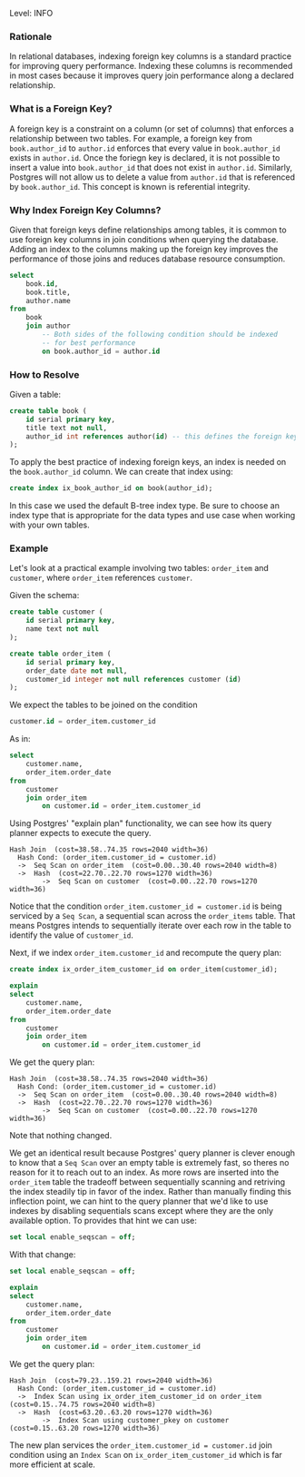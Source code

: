 
Level: INFO


### Rationale

In relational databases, indexing foreign key columns is a standard practice for improving query performance. Indexing these columns is recommended in most cases because it improves query join performance along a declared relationship.

### What is a Foreign Key?

A foreign key is a constraint on a column (or set of columns) that enforces a relationship between two tables. For example, a foreign key from `book.author_id` to `author.id` enforces that every value in `book.author_id` exists in `author.id`. Once the foriegn key is declared, it is not possible to insert a value into `book.author_id` that does not exist in `author.id`. Similarly, Postgres will not allow us to delete a value from `author.id` that is referenced by `book.author_id`. This concept is known is referential integrity.

### Why Index Foreign Key Columns?

Given that foreign keys define relationships among tables, it is common to use foreign key columns in join conditions when querying the database. Adding an index to the columns making up the foreign key improves the performance of those joins and reduces database resource consumption.

```sql
select
    book.id,
    book.title,
    author.name
from
    book
    join author
        -- Both sides of the following condition should be indexed
        -- for best performance
        on book.author_id = author.id
```

### How to Resolve

Given a table:

```sql
create table book (
    id serial primary key,
    title text not null,
    author_id int references author(id) -- this defines the foreign key
);
```

To apply the best practice of indexing foreign keys, an index is needed on the `book.author_id` column. We can create that index using:

```sql
create index ix_book_author_id on book(author_id);
```

In this case we used the default B-tree index type. Be sure to choose an index type that is appropriate for the data types and use case when working with your own tables.

### Example

Let's look at a practical example involving two tables: `order_item` and `customer`, where `order_item` references `customer`.

Given the schema:

```sql
create table customer (
    id serial primary key,
    name text not null
);

create table order_item (
    id serial primary key,
    order_date date not null,
    customer_id integer not null references customer (id)
);
```

We expect the tables to be joined on the condition

```sql
customer.id = order_item.customer_id
```

As in:

```sql
select
    customer.name,
    order_item.order_date
from
    customer
    join order_item
        on customer.id = order_item.customer_id
```

Using Postgres' "explain plan" functionality, we can see how its query planner expects to execute the query.

```
Hash Join  (cost=38.58..74.35 rows=2040 width=36)
  Hash Cond: (order_item.customer_id = customer.id)
  ->  Seq Scan on order_item  (cost=0.00..30.40 rows=2040 width=8)
  ->  Hash  (cost=22.70..22.70 rows=1270 width=36)
        ->  Seq Scan on customer  (cost=0.00..22.70 rows=1270 width=36)
```

Notice that the condition `order_item.customer_id = customer.id` is being serviced by a `Seq Scan`, a sequential scan across the `order_items` table. That means Postgres intends to sequentially iterate over each row in the table to identify the value of `customer_id`.

Next, if we index `order_item.customer_id` and recompute the query plan:

```sql
create index ix_order_item_customer_id on order_item(customer_id);

explain
select
    customer.name,
    order_item.order_date
from
    customer
    join order_item
        on customer.id = order_item.customer_id
```

We get the query plan:

```
Hash Join  (cost=38.58..74.35 rows=2040 width=36)
  Hash Cond: (order_item.customer_id = customer.id)
  ->  Seq Scan on order_item  (cost=0.00..30.40 rows=2040 width=8)
  ->  Hash  (cost=22.70..22.70 rows=1270 width=36)
        ->  Seq Scan on customer  (cost=0.00..22.70 rows=1270 width=36)
```

Note that nothing changed.

We get an identical result because Postgres' query planner is clever enough to know that a `Seq Scan` over an empty table is extremely fast, so theres no reason for it to reach out to an index. As more rows are inserted into the `order_item` table the tradeoff between sequentially scanning and retriving the index steadily tip in favor of the index. Rather than manually finding this inflection point, we can hint to the query planner that we'd like to use indexes by disabling sequentials scans except where they are the only available option. To provides that hint we can use:

```sql
set local enable_seqscan = off;
```

With that change:

```sql
set local enable_seqscan = off;

explain
select
    customer.name,
    order_item.order_date
from
    customer
    join order_item
        on customer.id = order_item.customer_id
```

We get the query plan:

```
Hash Join  (cost=79.23..159.21 rows=2040 width=36)
  Hash Cond: (order_item.customer_id = customer.id)
  ->  Index Scan using ix_order_item_customer_id on order_item  (cost=0.15..74.75 rows=2040 width=8)
  ->  Hash  (cost=63.20..63.20 rows=1270 width=36)
        ->  Index Scan using customer_pkey on customer  (cost=0.15..63.20 rows=1270 width=36)
```

The new plan services the `order_item.customer_id = customer.id` join condition using an `Index Scan` on `ix_order_item_customer_id` which is far more efficient at scale.
